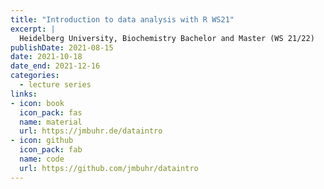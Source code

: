 ```yaml
---
title: "Introduction to data analysis with R WS21"
excerpt: |
  Heidelberg University, Biochemistry Bachelor and Master (WS 21/22)
publishDate: 2021-08-15
date: 2021-10-18
date_end: 2021-12-16
categories:
  - lecture series
links:
- icon: book
  icon_pack: fas
  name: material
  url: https://jmbuhr.de/dataintro
- icon: github
  icon_pack: fab
  name: code
  url: https://github.com/jmbuhr/dataintro
---
```



